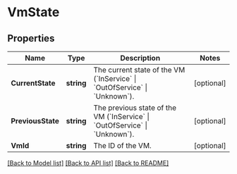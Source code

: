 # VmState

## Properties

Name | Type | Description | Notes
------------ | ------------- | ------------- | -------------
**CurrentState** | **string** | The current state of the VM (&#x60;InService&#x60; \\| &#x60;OutOfService&#x60; \\| &#x60;Unknown&#x60;). | [optional] 
**PreviousState** | **string** | The previous state of the VM (&#x60;InService&#x60; \\| &#x60;OutOfService&#x60; \\| &#x60;Unknown&#x60;). | [optional] 
**VmId** | **string** | The ID of the VM. | [optional] 

[[Back to Model list]](../README.md#documentation-for-models) [[Back to API list]](../README.md#documentation-for-api-endpoints) [[Back to README]](../README.md)


